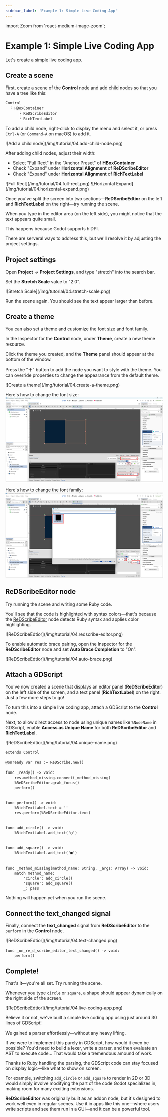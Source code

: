 ```yaml
---
sidebar_label: 'Example 1: Simple Live Coding App'
---
```

import Zoom from 'react-medium-image-zoom';

# Example 1: Simple Live Coding App

Let's create a simple live coding app.

## Create a scene

First, create a scene of the **Control** node and add child nodes so that you have a tree like this:

```txt title="Node tree"
Control
  └ HBoxContainer
      ├ ReDScribeEditor
      └ RichTextLabel
```

To add a child node, right-click to display the menu and select it, or press `Ctrl-A` (or `Command-A` on macOS) to add it.

<Zoom>
![Add a child node](/img/tutorial/04.add-child-node.png)
</Zoom>

After adding child nodes, adjust their width:
* Select "Full Rect" in the "Anchor Preset" of **HBoxContainer**
* Check "Expand" under **Horizontal Alignment** of **ReDScribeEditor**
* Check "Expand" under **Horizontal Alignment** of **RichTextLabel**

<Zoom>
![Full Rect](/img/tutorial/04.full-rect.png)
</Zoom>

<Zoom>
![Horizontal Expand](/img/tutorial/04.horizontal-expand.png)
</Zoom>

Once you've split the screen into two sections—**ReDScribeEdtior** on the left and **RichTextLabel** on the right—try running the scene.

When you type in the editor area (on the left side), you might notice that the text appears quite small.

This happens because Godot supports hiDPI.

There are serveral ways to address this, but we'll resolve it by adjusting the project settings.


## Project settings

Open **Project** → **Project Settings**, and type "stretch" into the search bar.

Set the **Stretch Scale** value to "2.0".

<Zoom>
![Stretch Scale](/img/tutorial/04.stretch-scale.png)
</Zoom>

Run the scene again. You should see the text appear larger than before.


## Create a theme

You can also set a theme and customize the font size and font family.

In the Inspector for the **Control** node, under **Theme**, create a new theme resource.

Click the theme you created, and the **Theme** panel should appear at the bottom of the window.

Press the "**＋**" button to add the node you want to style with the theme.
You can override properties to change the appearance from the default theme.

<Zoom>
![Create a theme](/img/tutorial/04.create-a-theme.png)
</Zoom>

Here's how to change the font size:
<Zoom>
![Change the font size](/img/tutorial/04.change-font-size.png)
</Zoom>

Here's how to change the font family:
<Zoom>
![Change the font family](/img/tutorial/04.apply-font.png)
</Zoom>


## ReDScribeEditor node

Try running the scene and writing some Ruby code.

You'll see that the code is highlighted with syntax colors—that's because the [ReDScribeEditor](https://github.com/tkmfujise/ReDScribe/blob/main/demo/addons/redscribe/src/editor/editor.gd) node detects Ruby syntax and applies color highlighting.

<Zoom>
![ReDScribeEdtior](/img/tutorial/04.redscribe-editor.png)
</Zoom>

To enable automatic brace pairing, open the Inspector for the **ReDScribeEditor** node and set **Auto Brace Completion** to "On".

<Zoom>
![ReDScribeEdtior](/img/tutorial/04.auto-brace.png)
</Zoom>


## Attach a GDScript

You've now created a scene that displays an editor panel (**ReDScribeEditor**) on the left side of the screen, and a text panel (**RichTextLabel**) on the right.
Just a few more steps to go!

To turn this into a simple live coding app, attach a GDScript to the **Control** node.

Next, to allow direct access to node using unique names like `%NodeName` in GDScript, enable **Access as Unique Name** for both **ReDScribeEditor** and **RichTextLabel**.

<Zoom>
![ReDScribeEdtior](/img/tutorial/04.unique-name.png)
</Zoom>

```gdscript
extends Control

@onready var res := ReDScribe.new()

func _ready() -> void:
	res.method_missing.connect(_method_missing)
	%ReDScribeEditor.grab_focus()
	perform()


func perform() -> void:
	%RichTextLabel.text = ''
	res.perform(%ReDScribeEditor.text)


func add_circle() -> void:
	%RichTextLabel.add_text('◯')


func add_square() -> void:
	%RichTextLabel.add_text('■')


func _method_missing(method_name: String, _args: Array) -> void:
	match method_name:
		'circle': add_circle()
		'square': add_square()
		_: pass
```

Nothing will happen yet when you run the scene.


## Connect the text_changed signal

Finally, connect the **text_changed** signal from **ReDScribeEditor** to the `perform` in the **Control** node.

<Zoom>
![ReDScribeEdtior](/img/tutorial/04.text-changed.png)
</Zoom>

```gdscript
func _on_re_d_scribe_editor_text_changed() -> void:
	perform()
```

## Complete!

That's it—you're all set. Try running the scene.

Whenever you type `circle` or `square`, a shape should appear dynamically on the right side of the screen.

<Zoom>
![ReDScribeEdtior](/img/tutorial/04.live-coding-app.png)
</Zoom>

Believe it or not, we've built a simple live coding app using just around 30 lines of GDScript!

We gained a parser effortlessly—without any heavy lifting.

If we were to implement this purely in GDScript, how would it even be possible?
You'd need to build a lexer, write a parser, and then evaluate an AST to execute code...
That would take a tremendous amound of work.

Thanks to Ruby handling the parsing, the GDScript code can stay focused on display logic—like what to show on screen.

For example, switching `add_circle` or `add_square` to render in 2D or 3D would simply involve modifying the part of the code Godot specializes in, making room for many exciting extensions.

**ReDScribeEditor** was originally built as an addon node, but it's designed to work well even in regular scenes.
Use it in apps like this one—where users write scripts and see them run in a GUI—and it can be a powerful tool.
